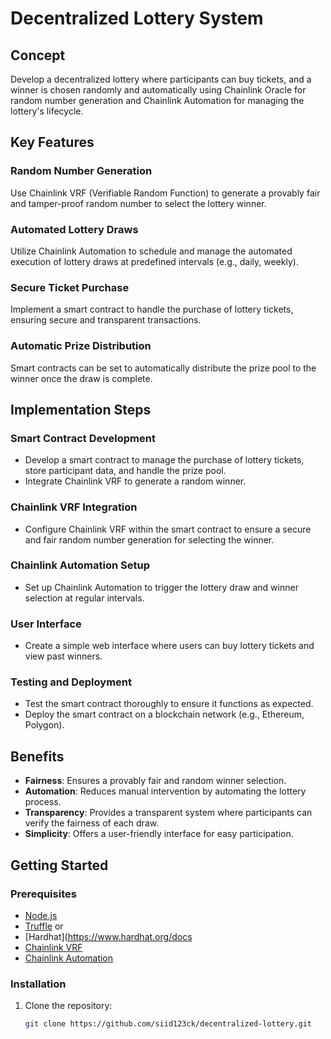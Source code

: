 # Decentralized Lottery System

## Concept
Develop a decentralized lottery where participants can buy tickets, and a winner is chosen randomly and automatically using Chainlink Oracle for random number generation and Chainlink Automation for managing the lottery's lifecycle.

## Key Features

### Random Number Generation
Use Chainlink VRF (Verifiable Random Function) to generate a provably fair and tamper-proof random number to select the lottery winner.

### Automated Lottery Draws
Utilize Chainlink Automation to schedule and manage the automated execution of lottery draws at predefined intervals (e.g., daily, weekly).

### Secure Ticket Purchase
Implement a smart contract to handle the purchase of lottery tickets, ensuring secure and transparent transactions.

### Automatic Prize Distribution
Smart contracts can be set to automatically distribute the prize pool to the winner once the draw is complete.

## Implementation Steps

### Smart Contract Development
- Develop a smart contract to manage the purchase of lottery tickets, store participant data, and handle the prize pool.
- Integrate Chainlink VRF to generate a random winner.

### Chainlink VRF Integration
- Configure Chainlink VRF within the smart contract to ensure a secure and fair random number generation for selecting the winner.

### Chainlink Automation Setup
- Set up Chainlink Automation to trigger the lottery draw and winner selection at regular intervals.

### User Interface
- Create a simple web interface where users can buy lottery tickets and view past winners.

### Testing and Deployment
- Test the smart contract thoroughly to ensure it functions as expected.
- Deploy the smart contract on a blockchain network (e.g., Ethereum, Polygon).

## Benefits

- **Fairness**: Ensures a provably fair and random winner selection.
- **Automation**: Reduces manual intervention by automating the lottery process.
- **Transparency**: Provides a transparent system where participants can verify the fairness of each draw.
- **Simplicity**: Offers a user-friendly interface for easy participation.

## Getting Started

### Prerequisites
- [Node.js](https://nodejs.org/)
- [Truffle](https://www.trufflesuite.com/truffle) or
- [Hardhat](https://www.hardhat.org/docs
- [Chainlink VRF](https://docs.chain.link/docs/chainlink-vrf/)
- [Chainlink Automation](https://docs.chain.link/docs/chainlink-automation/)

### Installation
1. Clone the repository:
   ```sh
   git clone https://github.com/siid123ck/decentralized-lottery.git
